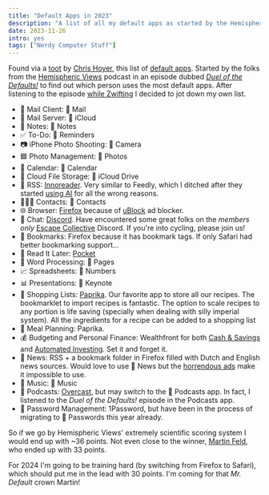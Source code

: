 ```yaml
---
title: "Default Apps in 2023"
description: "A list of all my default apps as started by the Hemispheric Views podcast."
date: 2023-11-26
intro: yes
tags: ["Nerdy Computer Stuff"]
---
```

Found via a [toot](https://front-end.social/@chriscoyier/111474487605531383) by [Chris Hoyer](https://chriscoyier.net/2023/11/25/default-apps-2023/), this list of [default apps](https://defaults.rknight.me/). Started by the folks from the [Hemispheric Views](https://listen.hemisphericviews.com/) podcast in an episode dubbed *[Duel of the Defaults!](https://listen.hemisphericviews.com/097)* to find out which person uses the most default apps. After listening to the episode [while Zwifting](https://www.strava.com/activities/10286773646) I decided to jot down my own list.

- 📨 Mail Client:  Mail
- 📮 Mail Server:  iCloud
- 📝 Notes:  Notes
- ✅ To-Do:  Reminders
- 📷 iPhone Photo Shooting:  Camera
- 🟦 Photo Management:  Photos
- 📆 Calendar:  Calendar
- 📁 Cloud File Storage:  iCloud Drive
- 📖 RSS: [Innoreader](https://www.inoreader.com). Very similar to Feedly, which I ditched after they started [using AI](https://www.pcmag.com/news/feedly-faces-backlash-over-protest-tracking-ai-models) for all the wrong reasons.
- 🙍🏻‍♂️ Contacts:  Contacts
- 🌐 Browser: [Firefox](https://www.mozilla.org/en-US/firefox/new/) because of [uBlock](https://ublockorigin.com/) ad blocker.
- 💬 Chat: [Discord](https://discord.com). Have encountered some great folks on the *members only* [Escape Collective](https://escapecollective.com/) Discord. If you're into cycling, please join us!
- 🔖 Bookmarks: Firefox because it has bookmark tags. If only Safari had better bookmarking support...
- 📑 Read It Later: [Pocket](https://getpocket.com/)
- 📜 Word Processing:  Pages
- 📈 Spreadsheets:  Numbers
- 📊 Presentations:  Keynote
- 🛒 Shopping Lists: [Paprika](https://www.paprikaapp.com/). Our favorite app to store all our recipes. The bookmarklet to import recipes is fantastic. The option to scale recipes to any portion is life saving (specially when dealing with silly imperial system). All the ingredients for a recipe can be added to a shopping list
- 🍴 Meal Planning: Paprika.
- 💰 Budgeting and Personal Finance: Wealthfront for both [Cash & Savings](https://www.wealthfront.com/invited/AFFC-866V-OG88-2XHX) and [Automated Investing](https://www.wealthfront.com/invited/AFFD-0AGC-6XLY-DKNX). Set it and forget it. 
- 📰 News: RSS + a bookmark folder in Firefox filled with Dutch and English news sources. Would love to use  News but the [horrendous ads](https://mastodon.social/@gruber/111196532299204839) make it impossible to use. 
- 🎵 Music:  Music
- 🎤 Podcasts: [Overcast](https://overcast.fm), but may switch to the  Podcasts app. In fact, I listened to the *Duel of the Defaults!* episode in the Podcasts app.
- 🔐 Password Management: 1Password, but have been in the process of migrating to  Passwords this year already.

So if we go by Hemispheric Views' extremely scientific scoring system I would end up with ~36 points. Not even close to the winner, [Martin Feld](https://loungeruminator.net/2023/11/17/mr-default/), who ended up with 33 points. 

For 2024 I'm going to be training hard (by switching from Firefox to Safari), which should put me in the lead with 30 points. I'm coming for that *Mr. Default* crown Martin!